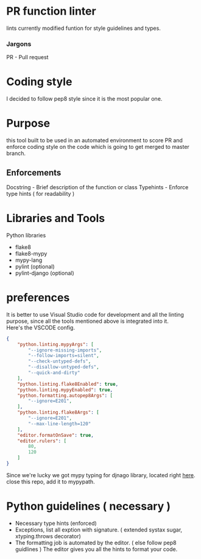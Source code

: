# PR function linter
lints currently modified funtion for style guidelines and types.


### Jargons
PR - Pull request

#  Coding style
I decided to follow pep8 style since it is the most popular one.

# Purpose
this tool built to be used in an automated environment to score PR and enforce coding style on the code which is going to get merged to master branch.


## Enforcements

Docstring - Brief description of the function or class
Typehints - Enforce type hints ( for readability )


# Libraries and Tools

Python libraries
 - flake8
 - flake8-mypy
 - mypy-lang
 - pylint (optional)
 - pylint-django (optional)

# preferences

It is better to use Visual Studio code for development and all the linting purpose, since all the tools mentioned above is integrated into it.  
Here's the VSCODE config.

```json
{
    "python.linting.mypyArgs": [
        "--ignore-missing-imports",
        "--follow-imports=silent",
        "--check-untyped-defs",
        "--disallow-untyped-defs",
        "--quick-and-dirty"
    ],
    "python.linting.flake8Enabled": true,
    "python.linting.mypyEnabled": true,
    "python.formatting.autopep8Args": [
        "--ignore=E201",
    ],
    "python.linting.flake8Args": [
        "--ignore=E201",
        "--max-line-length=120"
    ],
    "editor.formatOnSave": true,
    "editor.rulers": [
        80,
        120
    ]
}
```

Since we're lucky we got mypy typing for djnago library, located right [here](https://github.com/machinalis/mypy-django). close this repo, add it to mypypath.


# Python guidelines ( necessary )

 - Necessary type hints (enforced)
 - Exceptions, list all exption with signature. ( extended systax sugar, xtyping.throws decorator)
 - The formatting job is automated by the editor. ( else follow pep8 guidlines )
The editor gives you all the hints to format your code.